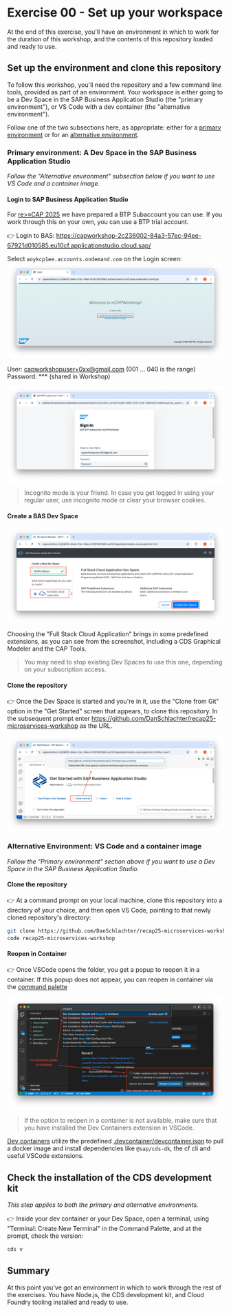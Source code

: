 # Exercise 00 - Set up your workspace

At the end of this exercise, you'll have an environment in which to work for the duration of this workshop, and the contents of this repository loaded and ready to use.

## Set up the environment and clone this repository

To follow this workshop, you'll need the repository and a few command line tools, provided as part of an environment. Your workspace is either going to be a Dev Space in the SAP Business Application Studio (the "primary environment"), or VS Code with a dev container (the "alternative environment").

Follow one of the two subsections here, as appropriate: either for a [primary environment](#primary-environment-a-dev-space-in-the-sap-business-application-studio) or for an [alternative environment](#alternative-environment-vs-code-and-a-container-image).


### Primary environment: A Dev Space in the SAP Business Application Studio

_Follow the "Alternative environment" subsection below if you want to use VS Code and a container image._


#### Login to SAP Business Application Studio

For [re>≡CAP 2025](https://recap-conf.dev/) we have prepared a BTP Subaccount you can use. If you work through this on your own, you can use a BTP trial account.

👉 Login to BAS:
https://capworkshop-2c236002-84a3-57ec-94ee-67921d010585.eu10cf.applicationstudio.cloud.sap/

Select `aoykcp1ee.accounts.ondemand.com` on the Login screen:
![choose aoykcp1ee.accounts.ondemand.com as idp](assets/login-idp.png)

User: capworkshopuser+0xx@gmail.com (001 ... 040 is the range)  
Password: *** (shared in Workshop)

![enter user and password](assets/login-user.png)

> Incognito mode is your friend. In case you get logged in using your regular user, use incognito mode or clear your browser cookies.

#### Create a BAS Dev Space

![create the BAS dev space](assets/create-dev-space.png)

Choosing the "Full Stack Cloud Application" brings in some predefined extensions, as you can see from the screenshot, including a CDS Graphical Modeler and the CAP Tools.

> You may need to stop existing Dev Spaces to use this one, depending on your subscription access.

#### Clone the repository

👉 Once the Dev Space is started and you're in it, use the "Clone from Git" option in the "Get Started" screen that appears, to clone this repository. In the subsequent prompt enter https://github.com/DanSchlachter/recap25-microservices-workshop as the URL.

![clone the repository](assets/clone-repo.png)

### Alternative Environment: VS Code and a container image

_Follow the "Primary environment" section above if you want to use a Dev Space in the SAP Business Application Studio._

#### Clone the repository

👉 At a command prompt on your local machine, clone this repository into a directory of your choice, and then open VS Code, pointing to that newly cloned repository's directory:

```sh
git clone https://github.com/DanSchlachter/recap25-microservices-workshop
code recap25-microservices-workshop
```

#### Reopen in Container

👉 Once VSCode opens the folder, you get a popup to reopen it in a container. If this popup does not appear, you can reopen in container via the [command palette](https://docs.github.com/en/codespaces/reference/using-the-vs-code-command-palette-in-codespaces)

![reopen in container](assets/reopen-in-container.png)

> If the option to reopen in a container is not available, make sure that you have installed the Dev Containers extension in VSCode.

[Dev containers](https://code.visualstudio.com/docs/devcontainers/containers) utilize the predefined [.devcontainer/devcontainer.json](../../.devcontainer/devcontainer.json) to pull a docker image and install dependencies like `@sap/cds-dk`, the cf cli and useful VSCode extensions.

## Check the installation of the CDS development kit

_This step applies to both the primary and alternative environments._

👉 Inside your dev container or your Dev Space, open a terminal, using "Terminal: Create New Terminal" in the Command Palette, and at the prompt, check the version:

```sh
cds v
```

## Summary

At this point you've got an environment in which to work through the rest of the exercises. You have Node.js, the CDS development kit, and Cloud Foundry tooling installed and ready to use.
